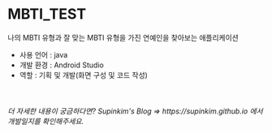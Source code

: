 # MBTI_TEST
나의 MBTI 유형과 잘 맞는 MBTI 유형을 가진 연예인을 찾아보는 애플리케이션

<ul>
  <li>사용 언어 : java</li>
  <li>개발 환경 : Android Studio</li>
  <li>역할 : 기획 및 개발(화면 구성 및 코드 작성)</li>
</ul>
<br>
<h6>더 자세한 내용이 궁금하다면? Supinkim's Blog => https://supinkim.github.io 에서 개발일지를 확인해주세요.</h6>
